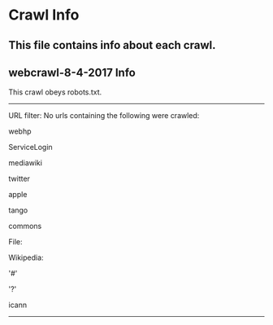 # Crawl Info
This file contains info about each crawl.
----------------------------------------
## webcrawl-8-4-2017 Info
This crawl obeys robots.txt.

-------------------------------------
URL filter:
No urls containing the following were crawled:

webhp

ServiceLogin

mediawiki

twitter

apple

tango

commons

File:

Wikipedia:

'#'

'?'

icann

-------------------------------------
